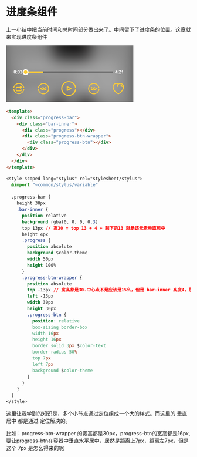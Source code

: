 # 进度条组件

上一小结中把当前时间和总时间部分做出来了。中间留下了进度条的位置。这章就来实现进度条组件

![](/assets/musicapp/播放器进度条样式.png)

```html
<template>
  <div class="progress-bar">
    <div class="bar-inner">
      <div class="progress"></div>
      <div class="progress-btn-wrapper">
        <div class="progress-btn"></div>
      </div>
    </div>
  </div>
</template>
```
```css
<style scoped lang="stylus" rel="stylesheet/stylus">
  @import "~common/stylus/variable"

  .progress-bar {
    height 30px
    .bar-inner {
      position relative
      background rgba(0, 0, 0, 0.3)
      top 13px // 高30 = top 13 + 4 + 剩下的13 就是该元素垂直居中
      height 4px
      .progress {
        position absolute
        background $color-theme
        width 50px
        height 100%
      }
      .progress-btn-wrapper {
        position absolute
        top -13px // 宽高都是30.中心点不是应该是15么，但是 bar-inner 高度4，那么有4px是重合的，上下13 * 2 + 4 = 30
        left -13px
        width 30px
        height 30px
        .progress-btn {
          position: relative
          box-sizing border-box
          width 16px
          height 16px
          border solid 3px $color-text
          border-radius 50%
          top 7px
          left 7px
          background $color-theme
        }
      }
    }
  }
</style>

```

这里让我学到的知识是，多个小节点通过定位组成一个大的样式。而这里的 垂直居中 都是通过 定位解决的。

比如：progress-btn-wrapper 的宽高都是30px，progress-btn的宽高都是16px,要让progress-btn在容器中垂直水平居中，居然是距离上7px，距离左7px，但是这个 7px 是怎么得来的呢


